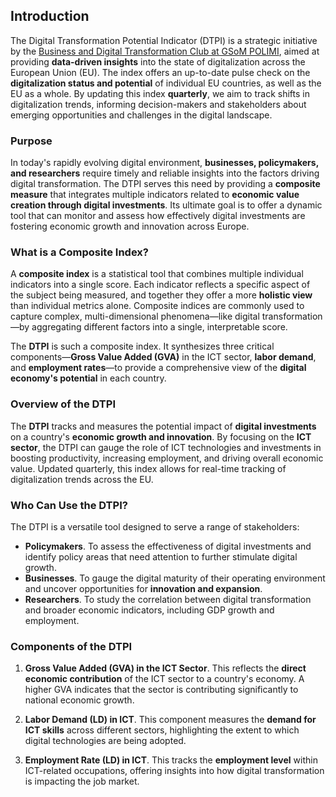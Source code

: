 ## Introduction

The Digital Transformation Potential Indicator (DTPI) is a strategic initiative by the [Business and Digital Transformation Club at GSoM POLIMI](https://bit.ly/bndtclub), aimed at providing **data-driven insights** into the state of digitalization across the European Union (EU). The index offers an up-to-date pulse check on the **digitalization status and potential** of individual EU countries, as well as the EU as a whole. By updating this index **quarterly**, we aim to track shifts in digitalization trends, informing decision-makers and stakeholders about emerging opportunities and challenges in the digital landscape.

### Purpose

In today's rapidly evolving digital environment, **businesses, policymakers, and researchers** require timely and reliable insights into the factors driving digital transformation. The DTPI serves this need by providing a **composite measure** that integrates multiple indicators related to **economic value creation through digital investments**. Its ultimate goal is to offer a dynamic tool that can monitor and assess how effectively digital investments are fostering economic growth and innovation across Europe.

### What is a Composite Index?

A **composite index** is a statistical tool that combines multiple individual indicators into a single score. Each indicator reflects a specific aspect of the subject being measured, and together they offer a more **holistic view** than individual metrics alone. Composite indices are commonly used to capture complex, multi-dimensional phenomena—like digital transformation—by aggregating different factors into a single, interpretable score.

The **DTPI** is such a composite index. It synthesizes three critical components—**Gross Value Added (GVA)** in the ICT sector, **labor demand**, and **employment rates**—to provide a comprehensive view of the **digital economy's potential** in each country.

### Overview of the DTPI

The **DTPI** tracks and measures the potential impact of **digital investments** on a country's **economic growth and innovation**. By focusing on the **ICT sector**, the DTPI can gauge the role of ICT technologies and investments in boosting productivity, increasing employment, and driving overall economic value. Updated quarterly, this index allows for real-time tracking of digitalization trends across the EU.

### Who Can Use the DTPI?

The DTPI is a versatile tool designed to serve a range of stakeholders:

- **Policymakers**. To assess the effectiveness of digital investments and identify policy areas that need attention to further stimulate digital growth.
- **Businesses**. To gauge the digital maturity of their operating environment and uncover opportunities for **innovation and expansion**.
- **Researchers**. To study the correlation between digital transformation and broader economic indicators, including GDP growth and employment.

### Components of the DTPI

1. **Gross Value Added (GVA) in the ICT Sector**. This reflects the **direct economic contribution** of the ICT sector to a country's economy. A higher GVA indicates that the sector is contributing significantly to national economic growth.
   
2. **Labor Demand (LD) in ICT**. This component measures the **demand for ICT skills** across different sectors, highlighting the extent to which digital technologies are being adopted.

3. **Employment Rate (LD) in ICT**. This tracks the **employment level** within ICT-related occupations, offering insights into how digital transformation is impacting the job market.

